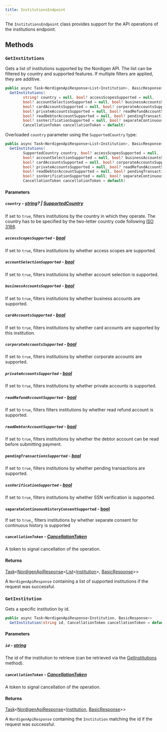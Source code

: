 ```yaml
---
title: InstitutionsEndpoint
---
```


The `InstitutionsEndpoint` class provides support for the API operations of the institutions endpoint.

## Methods

### `GetInstitutions`

Gets a list of institutions supported by the Nordigen API. The list can be filtered by country and supported features. If multiple filters are applied, they are additive.

```csharp
public async Task<NordigenApiResponse<List<Institution>, BasicResponse>>
  GetInstitutions(
        string? country = null, bool? accessScopesSupported = null, 
        bool? accountSelectionSupported = null, bool? businessAccountsSupported = null,
        bool? cardAccountsSupported = null, bool? corporateAccountsSupported = null,
        bool? privateAccountsSupported = null, bool? readRefundAccountSupported = null,
        bool? readDebtorAccountSupported = null, bool? pendingTransactionsSupported = null,
        bool? ssnVerificationSupported = null, bool? separateContinuousHistoryConsentSupported = null,
        CancellationToken cancellationToken = default)
```

Overloaded `country` parameter using the `SupportedCountry` type:

```csharp
public async Task<NordigenApiResponse<List<Institution>, BasicResponse>>
  GetInstitutions(
        SupportedCountry country, bool? accessScopesSupported = null, 
        bool? accountSelectionSupported = null, bool? businessAccountsSupported = null,
        bool? cardAccountsSupported = null, bool? corporateAccountsSupported = null,
        bool? privateAccountsSupported = null, bool? readRefundAccountSupported = null,
        bool? readDebtorAccountSupported = null, bool? pendingTransactionsSupported = null,
        bool? ssnVerificationSupported = null, bool? separateContinuousHistoryConsentSupported = null,
        CancellationToken cancellationToken = default)
```

#### Parameters

##### `country` - [string](https://learn.microsoft.com/en-us/dotnet/csharp/language-reference/builtin-types/reference-types#the-string-type)? | [SupportedCountry](/docs/api-reference/supported-country)

If set to `true`, filters institutions by the country in which they operate. The country has to be specified by the two-letter country code following [ISO 3166](https://wikipedia.org/wiki/ISO_3166-1).

##### `accessScopesSupported` - [bool](https://learn.microsoft.com/en-us/dotnet/csharp/language-reference/builtin-types/bool)

If set to `true`, filters institutions by whether access scopes are supported.

##### `accountSelectionSupported` - [bool](https://learn.microsoft.com/en-us/dotnet/csharp/language-reference/builtin-types/bool)

If set to `true`, filters institutions by whether account selection is supported.

##### `businessAccountsSupported` - [bool](https://learn.microsoft.com/en-us/dotnet/csharp/language-reference/builtin-types/bool)

If set to `true`, filters institutions by whether business accounts are supported.

##### `cardAccountsSupported` - [bool](https://learn.microsoft.com/en-us/dotnet/csharp/language-reference/builtin-types/bool)

If set to `true`, filters institutions by whether card accounts are supported by this institution.

##### `corporateAccountsSupported` - [bool](https://learn.microsoft.com/en-us/dotnet/csharp/language-reference/builtin-types/bool)

If set to `true`, filters institutions by whether corporate accounts are supported.

##### `privateAccountsSupported` - [bool](https://learn.microsoft.com/en-us/dotnet/csharp/language-reference/builtin-types/bool)

If set to `true`, filters institutions by whether private accounts is supported.

##### `readRefundAccountSupported` - [bool](https://learn.microsoft.com/en-us/dotnet/csharp/language-reference/builtin-types/bool)

If set to `true`, filters filters institutions by whether read refund account is supported.

##### `readDebtorAccountSupported` - [bool](https://learn.microsoft.com/en-us/dotnet/csharp/language-reference/builtin-types/bool)

If set to `true`, filters institutions by whether the debtor account can be read before submitting payment.

##### `pendingTransactionsSupported` - [bool](https://learn.microsoft.com/en-us/dotnet/csharp/language-reference/builtin-types/bool)

If set to `true`, filters institutions by whether pending transactions are supported.

##### `ssnVerificationSupported` - [bool](https://learn.microsoft.com/en-us/dotnet/csharp/language-reference/builtin-types/bool)

If set to `true`, filters institutions by whether SSN verification is supported.

#### `separateContinuousHistoryConsentSupported` - [bool](https://learn.microsoft.com/en-us/dotnet/csharp/language-reference/builtin-types/bool)

If set to `true`,, filters institutions by whether separate consent for continuous history is supported

##### `cancellationToken` - [CancellationToken](https://learn.microsoft.com/en-us/dotnet/api/system.threading.cancellationtoken)

A token to signal cancellation of the operation.

#### Returns

[Task](https://learn.microsoft.com/en-us/dotnet/api/system.threading.tasks.task)\<[NordigenApiResponse](/docs/api-reference/responses/nordigen-api-response)\<[List](https://learn.microsoft.com/en-us/dotnet/api/system.collections.generic.list-1)\<[Institution](/docs/api-reference/responses/institution)\>, [BasicResponse](/docs/api-reference/responses/basic-response)\>\>

A `NordigenApiResponse` containing a list of supported institutions if the request was successful.

### `GetInstitution`

Gets a specific institution by id.

```csharp
public async Task<NordigenApiResponse<Institution, BasicResponse>>
  GetInstitution(string id, CancellationToken cancellationToken = default)
```

#### Parameters

##### `id` - [string](https://learn.microsoft.com/en-us/dotnet/csharp/language-reference/builtin-types/reference-types#the-string-type)

The id of the institution to retrieve (can be retrieved via the [GetInstitutions](#getinstitutions) method).

##### `cancellationToken` - [CancellationToken](https://learn.microsoft.com/en-us/dotnet/api/system.threading.cancellationtoken)

A token to signal cancellation of the operation.

#### Returns

[Task](https://learn.microsoft.com/en-us/dotnet/api/system.threading.tasks.task)\<[NordigenApiResponse](/docs/api-reference/responses/nordigen-api-response)\<[Institution](/docs/api-reference/responses/institution), [BasicResponse](/docs/api-reference/responses/basic-response)\>\>

A `NordigenApiResponse` containing the `Institution` matching the id if the request was successful.
